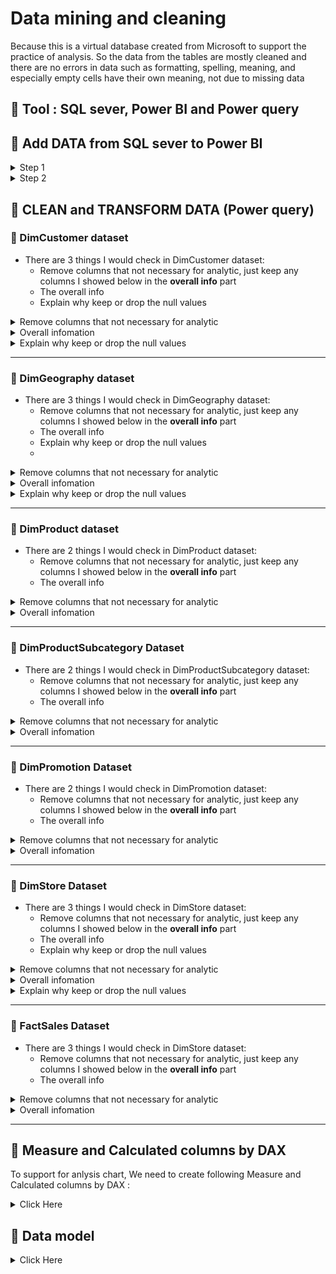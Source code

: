 # Data mining and cleaning

Because this is a virtual database created from Microsoft to support the practice of analysis. So the data from the tables are mostly cleaned and there are no errors in data such as formatting, spelling, meaning, and especially empty cells have their own meaning, not due to missing data
## 🔨 Tool : SQL sever, Power BI and Power query 
## 📌 Add DATA from SQL sever to Power BI
<details><summary> Step 1 </summary>
Connect with SQL sever database
  
![image](https://github.com/DooPhiLong/Contoso-BI-Demo-Dataset-Sale-report/assets/120476961/8baf5254-1774-450a-ac97-d93173a3ba1f)
</details>
<details><summary> Step 2 </summary>
Pick out any necessary dimensions for analytic
  
![image](https://github.com/DooPhiLong/Contoso-BI-Demo-Dataset-Sale-report/assets/120476961/96d7c367-733a-4f86-9e2f-7c8e959ff4c3)
</details>

## 📌 CLEAN and TRANSFORM DATA (Power query)
### 📎 DimCustomer dataset
- There are 3 things I would check in DimCustomer dataset:
  - Remove columns that not necessary for analytic, just keep any columns I showed below in the **overall info** part
  - The overall info
  - Explain why keep or drop the null values
 <details><summary>  Remove columns that not necessary for analytic  </summary>
   
- Right click on the columns that i want to remove and click into Remove 
</details>
<details><summary> Overall infomation </summary>
  
  - First sample 10 rows
  - Checking distinct, unique, error, empty values
![image](https://github.com/DooPhiLong/Contoso-BI-Demo-Dataset-Sale-report/assets/120476961/3a720b49-7a83-409a-9ff5-8a5217cdf01d)
</details>

<details><summary>  Explain why keep or drop the null values  </summary>

- I kept the null values in the MiddelName columns because It is normal there are customers who don't have middle names
</details>

---
### 📎 DimGeography dataset
- There are 3 things I would check in DimGeography dataset:
  - Remove columns that not necessary for analytic, just keep any columns I showed below in the **overall info** part
  - The overall info
  - Explain why keep or drop the null values
  - 
<details><summary>  Remove columns that not necessary for analytic  </summary>
   
- Right click on the columns that i want to remove and click into Remove 
</details>

<details><summary> Overall infomation </summary>
  
  - First sample 10 rows
  - Checking distinct, unique, error, empty values
![image](https://github.com/DooPhiLong/Contoso-BI-Demo-Dataset-Sale-report/assets/120476961/a9ae1962-abbe-4d76-a5d6-db2a6dfdda2f)

</details>

<details><summary>  Explain why keep or drop the null values  </summary>

- I kept the null values in the CityName, StateProvinceName, RegionCountryName columns Because there are many scale business models across different administrative hierarchies. For example, the first line is hierarchical by continent, obviously this business model does not belong to any country, so the columns of country, province, and city names are null.
</details>

---
### 📎 DimProduct dataset
- There are 2 things I would check in DimProduct dataset:
  - Remove columns that not necessary for analytic, just keep any columns I showed below in the **overall info** part
  - The overall info
<details><summary>  Remove columns that not necessary for analytic  </summary>
   
- Right click on the columns that i want to remove and click into Remove 
</details>

<details><summary> Overall infomation </summary>
  
  - First sample 10 rows
  - Checking distinct, unique, error, empty values
![image](https://github.com/DooPhiLong/Contoso-BI-Demo-Dataset-Sale-report/assets/120476961/439d7c83-f3f3-4ae5-878c-b75e7f2f8394)
</details>
 
---
### 📎 DimProductSubcategory Dataset

- There are 2 things I would check in DimProductSubcategory dataset:
  - Remove columns that not necessary for analytic, just keep any columns I showed below in the **overall info** part
  - The overall info
<details><summary>  Remove columns that not necessary for analytic  </summary>
   
- Right click on the columns that i want to remove and click into Remove 
</details>

<details><summary> Overall infomation </summary>
  
  - First sample 10 rows
  - Checking distinct, unique, error, empty values
![image](https://github.com/DooPhiLong/Contoso-BI-Demo-Dataset-Sale-report/assets/120476961/18ca05d7-94af-446b-aa3a-de317955d07e)

</details>

---
### 📎 DimPromotion Dataset
- There are 2 things I would check in DimPromotion dataset:
  - Remove columns that not necessary for analytic, just keep any columns I showed below in the **overall info** part
  - The overall info
<details><summary>  Remove columns that not necessary for analytic  </summary>
   
- Right click on the columns that i want to remove and click into Remove 
</details>

<details><summary> Overall infomation </summary>
  
  - First sample 10 rows
  - Checking distinct, unique, error, empty values
![image](https://github.com/DooPhiLong/Contoso-BI-Demo-Dataset-Sale-report/assets/120476961/10f32254-7d62-4d58-983a-9baf1d273946)
</details>



---  
### 📎 DimStore Dataset
- There are 3 things I would check in DimStore dataset:
  - Remove columns that not necessary for analytic, just keep any columns I showed below in the **overall info** part
  - The overall info
  - Explain why keep or drop the null values
 <details><summary>  Remove columns that not necessary for analytic  </summary>
   
- Right click on the columns that i want to remove and click into Remove 
</details>
<details><summary> Overall infomation </summary>
  
  - First sample 10 rows
  - Checking distinct, unique, error, empty values
![image](https://github.com/DooPhiLong/Contoso-BI-Demo-Dataset-Sale-report/assets/120476961/ded52902-c13e-4973-abe8-4134a007846c)

</details>

<details><summary>  Explain why keep or drop the null values  </summary>

- I kept the null values in the AddressLine1 column and AddressLine2 column because It show that store are not officially put into operation yet
</details>

---
### 📎 FactSales  Dataset
- There are 3 things I would check in DimStore dataset:
  - Remove columns that not necessary for analytic, just keep any columns I showed below in the **overall info** part
  - The overall info
 <details><summary>  Remove columns that not necessary for analytic  </summary>
   
- Right click on the columns that i want to remove and click into Remove 
</details>
<details><summary> Overall infomation </summary>
  
  - First sample 10 rows
  - Checking distinct, unique, error, empty values
![image](https://github.com/DooPhiLong/Contoso-BI-Demo-Dataset-Sale-report/assets/120476961/df62948a-a1b6-448c-b849-b2c57d663a9b)
</details>

---

## 📌 Measure and Calculated columns by DAX

To support for anlysis chart, We need to create following Measure and Calculated columns by DAX : 
<details><summary> Click Here  </summary>

  
<details><summary> Add Full name column to DimCustomer dataset </summary>

```
Full name = CONCATENATE(DimCustomer[FirstName]&" ",CONCATENATE(DimCustomer[MiddleName]&" ",DimCustomer[LastName]))
```  
</details>  

<details><summary> Add Age column to DimCustomer dataset  </summary>

```
Age = DATEDIFF(DimCustomer[BirthDate],DATE(2007,12,31),YEAR)
```
</details>  

<details><summary> Calculate total cost </summary>

```
Total cost = SUM(FactSales[TotalCost])
  
```
</details>  

<details><summary> Calculate total sale </summary>

```
Total Sale = sum(FactSales[SalesAmount])
  
```  
</details>  

  
<details><summary> Calculate total profit </summary>

```
Total profit = [Total Sale] - [Total cost]
```
</details>  


<details><summary>  Calculate number of kind of products </summary>

```
Num kind of products = COUNT(DimProduct[ProductKey])
```
</details> 

<details><summary> Calculate number of products purchased </summary>

```
Num of products purchased = sum(FactSales[SalesQuantity])
```
</details>

<details><summary> Calculate number of products purchased   </summary>

```
Num of products returned = SUM(FactSales[ReturnQuantity])
```
</details>

<details><summary> Calculate number of customers   </summary>

```
Number of customers = COUNT(DimCustomer[CustomerKey])
```
</details>

<details><summary> Calculate number of returned customers   </summary>

```
Num of returned customers = COUNTROWS(FILTER(SUMMARIZE(FactSales,DimCustomer[CustomerKey],"Count",COUNTROWS(FactSales)),[Count] > 1 ))
```
</details>

<details><summary> Calculate number of Stores   </summary>

```
Num of Stores = COUNT(DimStore[StoreKey])
```
</details>

<details><summary> Calculate number of orders   </summary>

```
Number of orders = COUNT(FactSales[SalesKey])
```
</details>

<details><summary> Calculate profit percentage   </summary>

```
Per rev of Sale = [Total profit]/[Total Sale]
```
</details>

<details><summary> Calculate sales growth quarter-over-quarter   </summary>

```
Per sales quarter-over-quarter = 
    var Pre_quar_sales = CALCULATE([Total Sale],PREVIOUSQUARTER(DimDate[Date].[Date]))
    return ([Total Sale] - Pre_quar_sales)/Pre_quar_sales
```
</details>

<details><summary> Identify Rank of productsubcategory by product Quantity purchased   </summary>

```
Rank productsubcategory by product Quantity purchased = RANKX(ALL(DimProductSubcategory[ProductSubcategoryKey],DimProductSubcategory[ProductSubcategoryName]),[Num of products purchased])
```
</details>

<details><summary> Identify Rank of store by sale  </summary>

```
Rank store by sale = RANKX(ALL(DimStore[StoreKey],DimStore[StoreName]),[Total Sale])
```
</details>

<details><summary> Calculate Recent day's Sale   </summary>

```
Recent day's Sale = CALCULATE([Total Sale],LASTNONBLANK(DimDate[Date],[Total Sale]))
```
</details>

<details><summary> Calculate Recent month's Sale   </summary>

```
Recent month's Sale = Calculate([Total Sale],DimDate[MonthNumber] = MONTH(max(FactSales[DateKey])),DimDate[Year] = YEAR(max(FactSales[DateKey])))
```
</details>

<details><summary> Calculate Sale previous quarter   </summary>

```
Sale previous quarter = CALCULATE([Total Sale],PREVIOUSQUARTER(DimDate[Date].[Date]))
```
</details>

<details><summary> Calculate average area per Store   </summary>

```
AVG area per Store = Sum(DimStore[SellingAreaSize])/[Num of Stores]
```
</details>

<details><summary> Calculate average Cost per New Customer   </summary>

```
AVG Cost per New Customer = [Total cost]/([Number of customers] - [Num of returned customers])
```
</details>

<details><summary> Calculate average Cost per Store   </summary>

```
AVG Cost per Store = [Total cost]/[Num of Stores]
```
</details>

<details><summary> Calculate average Sale per Customer   </summary>

```
AVG Sale per Customer = [Total Sale]/[Number of customers]
```
</details>

<details><summary> Calculate average sale per order   </summary>

```
AVG sale per order = [Total Sale]/[Number of orders]
```
</details>

<details><summary> Calculate average sale per product   </summary>

```
AVG sale per product = [Total Sale]/[Num kind of products]
```
</details>

<details><summary> Calculate average Sale per Store   </summary>

```
AVG Sale per Store = [Total Sale]/[Num of Stores]
```
</details>

<details><summary> Calculate Cost per meters of store   </summary>

```
Cost per meters of store = [AVG Cost per Store]/[AVG area per Store]
```
</details>

<details><summary> Conditional statement to format the growth percentage  </summary>

```
Cond format growth per = IF ( [Per sales quarter-over-quarter] < 0, 1,IF(ISBLANK([Per sales quarter-over-quarter]),0,2))
```
</details>

</details>

## 📌 Data model

<details><summary> Click Here </summary>

![image](https://github.com/DooPhiLong/Contoso-BI-Demo-Dataset-Sale-report/assets/120476961/c4dbf852-f273-4b6e-ae32-df6f33862a6b)


</details>
